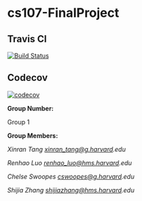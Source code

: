 # cs107-FinalProject

## Travis CI
[![Build Status](https://app.travis-ci.com/cs107-undefined/cs107-FinalProject.svg?branch=xinran-dev)](https://app.travis-ci.com/cs107-undefined/cs107-FinalProject)

## Codecov
[![codecov](https://codecov.io/gh/cs107-undefined/cs107-FinalProject/branch/main/graph/badge.svg)](https://codecov.io/gh/cs107-undefined/cs107-FinalProject)

**Group Number:**

Group 1

**Group Members:**

_Xinran Tang xinran_tang@g.harvard.edu_

_Renhao Luo renhao_luo@hms.harvard.edu_

_Chelse Swoopes cswoopes@g.harvard.edu_

_Shijia Zhang shijiazhang@hms.harvard.edu_
